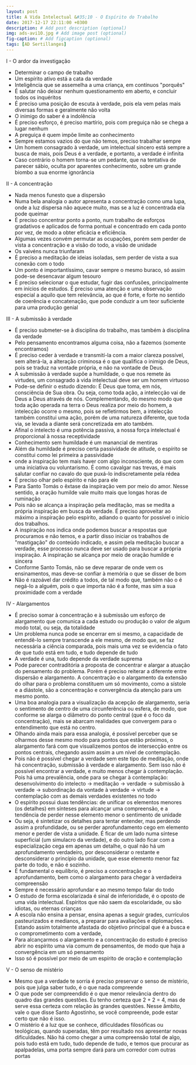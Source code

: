 ```yaml
---
layout: post
title: A Vida Intelectual &#35;10 - O Espírito do Trabalho
date: 2017-12-17 22:11:00 +0300
description: # Add post description (optional)
img: ads-avi10.jpg # Add image post (optional)
fig-caption: # Add figcaption (optional)
tags: [AD Sertillanges]
---
```


I - O ardor da investigação

* Determinar o campo de trabalho
* Um espírito ativo está a cata da verdade
* Inteligência que se assemelha a uma criança, em contínuos "porquês"
* É salutar não deixar nenhum questionamento em aberto, e concluir todos os inquéritos
* É preciso uma posição de escuta à verdade, pois ela vem pelas mais diversas formas e geralmente não volta
* O inimigo do saber é a indolência
* É preciso esforço, é preciso martírio, pois com preguiça não se chega a lugar nenhum
* A preguiça é quem impõe limite ao conhecimento
* Sempre estamos vazios do que não temos, preciso trabalhar sempre
* Um homem consagrado à verdade, um intelectual sincero está sempre a busca de mais, pois Deus é a verdade, e portanto, a verdade é infinita
* Caso contrário o homem torna-se um pedante, que na tentativa de parecer sábio, oculta por aparentes conhecimento, sobre um grande biombo a sua enorme ignorância

II - A concentração

* Nada menos funesto que a dispersão
* Numa bela analogia o autor apresenta a concentração como uma lupa, onde a luz dispersa não aquece muito, mas se a luz é concentrada ela pode queimar
* É preciso concentrar ponto a ponto, num trabalho de esforços gradativos e aplicados de forma pontual e concentrado em cada ponto por vez, de modo a obter eficácia e eficiência.
* Algumas vezes convém permutar as ocupações, porém sem perder de vista a concentração e a visão do todo, a visão de unidade
* Os vaivéns nunca triunfaram
* É preciso a meditação de ideias isoladas, sem perder de vista a sua conexão com o todo
* Um ponto é importantíssimo, cavar sempre o mesmo buraco, só assim pode-se desencavar algum tesouro
* É preciso selecionar o que estudar, fugir das confusões, principalmente em inícios de estudos. É preciso uma atenção e uma observação especial a aquilo que tem relevância, ao que é forte, e forte no sentido de coerência e concatenação, que pode conduzir a um teor suficiente para uma produção genial

III - A submissão à verdade

* É preciso submeter-se à disciplina do trabalho, mas também à disciplina da verdade
* Pelo pensamento encontramos alguma coisa, não a fazemos (somente encontramos)
* É preciso ceder à verdade e transmití-la com a maior clareza possível, sem alterá-la, a alteração criminosa é o que qualifica o inimigo de Deus, pois se traduz na vontade própria, e não na vontade de Deus.
* A submissão à verdade supõe a humildade, o que nos remete às virtudes, um consagrado à vida intelectual deve ser um homem virtuoso
* Pode-se definir o estudo dizendo: É Deus que toma, em nós, consciência de Sua obra. Ou seja, como toda ação, a intelecção vai de Deus a Deus através de nós. Complementando, do mesmo modo que toda ação operada na terra o Deus realiza por meio do homem, a intelecção ocorre o mesmo, pois se refletirmos bem, a intelecção também constitui uma ação, porém de uma natureza diferente, que toda via, se levada a diante será concretizada em ato também.
* Afinal o intelecto é uma potência passiva, a nossa força intelectual é proporcional à nossa receptividade
* Conhecimento sem humildade é um manancial de mentiras
* Além da humildade é preciso certa passividade de atitude, o espírito se constitui como lei primeira a passividade
* onde a inspiração tem mais haver com algo inconsciente, do que com uma iniciativa ou voluntarismo. É como cavalgar nas trevas, é mais salutar confiar no cavalo do que puxá-lo indiscretamente pela rédea
* É preciso olhar pelo espírito e não para ele
* Para Santo Tomás o êxtase da inspiração vem por meio do amor. Nesse sentido, a oração humilde vale muito mais que longas horas de ruminação
* Pois não se alcança a inspiração pela meditação, mas se medita a própria inspiração em busca da verdade. É preciso aproveitar ao máximo a inspiração pelo espírito, adiando o quanto for possível o início dos trabalhos.
* A inspiração nos indica onde podemos buscar a respostas que procuramos e não temos, e a partir disso iniciar os trabalhos de "mastigação" do conteúdo indicado, e assim pela meditação buscar a verdade, esse processo nunca deve ser usado para buscar a própria inspiração. A inspiração se alcança por meio de oração humilde e sincera
* Conforme Santo Tomás, não se deve reparar de onde vem os ensinamentos, mas deve-se confiar à memória o que se disser de bom 
* Não é razoável dar crédito a todos, de tal modo que, também não o é negá-lo a alguém, pois o que importa não é a fonte, mas sim a sua proximidade com a verdade

IV - Alargamentos

* É preciso somar à concentração e à submissão um esforço de alargamento que comunica a cada estudo ou produção o valor de algum modo total, ou seja, da totalidade
* Um problema nunca pode se encerrar em si mesmo, a capacidade de entendê-lo sempre transcende a ele mesmo, de modo que, se faz necessária a ciência comparada, pois mais uma vez se evidencia o fato de que tudo está em tudo, e tudo depende de tudo
* A verdade é una, tudo depende da verdade suprema
* Pode parecer contraditória a proposta de concentrar e alargar a atuação do pensamento do problema. Porém é preciso reiterar a diferente entre dispersão e alargamento. A concentração e o alargamento da extensão do olhar para o problema constituem um só movimento, como a sístole e a diástole, são a concentração e convergência da atenção para um mesmo ponto.
* Uma boa analogia para a visualização da acepção de alargamento, seria o sentimento de centro de uma circunferência ou esfera, de modo, que conforme se alarga o diâmetro do ponto central (que é o foco da concentração), mais se abarcam realidades que convergem para o entendimento que está no centro.
* Olhando ainda mais para essa analogia, é possível perceber que se olharmos desse mesmo modo para pontos que estão próximos, o alargamento fará com que visualizemos pontos de intersecção entre os pontos centrais, chegando assim assim a um nível de contemplação.
* Pois não é possível chegar a verdade sem este tipo de meditação, onde há concentração, submissão à verdade e alargamento. Sem isso não é possível encontrar a verdade, e muito menos chegar à contemplação. Pois há uma prevalência, onde para se chegar à contemplação: desenvolvimento do intelecto -> meditação -> verdade -> submissão à verdade -> subordinação da vontade à verdade ->  virtude -> contemplação com as demais verdades existentes no todo
* O espírito possui duas tendências: de unificar os elementos menores (os detalhes) em sínteses para alcançar uma compreensão,  e a tendência de perder nesse elemento menor o sentimento de unidade
* Ou seja, é sintetizar os detalhes para tentar entender, mas perdendo assim a profundidade, ou se perder aprofundamento cego em elemento menor e perder de vista a unidade. É ficar de um lado numa síntese superficial (um simulacro da verdade), e do outro lado ficar com a especialização cega em apenas um detalhe, o qual não há um aprofundamento verdadeiro, por desconsiderar o restante e desconsiderar o princípio da unidade, que esse elemento menor faz parte do todo, e não é sozinho.
* É fundamental o equilíbrio, é preciso a concentração e o aprofundamento, bem como o alargamento para chegar à verdadeira compreensão
* Sempre é necessário aprofundar e ao mesmo tempo falar do todo
* O estudo de forma escolarizada é sinal de inferioridade, é o oposto de uma vida intelectual. Espíritos que não saem da escolaridade, ou são idiotas, ou eternas crianças
* A escola não ensina a pensar, ensina apenas a seguir grades, currículos pasteurizados e medianos, a preparar para avaliações e diplomações. Estando assim totalmente afastada do objetivo principal que é a busca e o comprometimento com a verdade, 
* Para alcançarmos o alargamento e a concentração do estudo é preciso abrir no espírito uma via comum de pensamentos, de modo que haja a convergência em um só pensamento
* Isso só é possível por meio de um espírito de oração e contemplação

V - O senso de mistério

* Mesmo que a verdade te sorria é preciso preservar o senso de mistério, pois que julga saber tudo, é o que nada compreende
* O que pode ser compreendido é o que menor relevância dentro do quadro das grandes questões. Eu tenho certeza que 2 + 2 = 4, mas de serve essa certeza com relação às grandes questões. Nesse âmbito, vale o que disse Santo Agostinho, se você compreende, pode estar certo que não é isso.
* O mistério é a luz que se conhece, dificuldades filosóficas ou teológicas, quando superadas, têm por resultado nos apresentar novas dificuldades. Não há como chegar a uma compreensão total de algo, pois tudo está em tudo, tudo depende de tudo, e temos que procurar as apalpadelas, uma porta sempre dará para um corredor com outras portas
